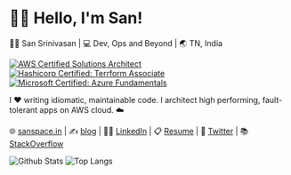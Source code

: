 # 🙋‍♂️ Hello, I'm San!

👨‍💻 San Srinivasan | 💻 Dev, Ops and Beyond | 🌏 TN, India

[![AWS Certified Solutions Architect](https://images.credly.com/size/192x192/images/4bc21d8b-4afe-4fbd-9a90-a9de8bf7b240/AWS-SolArchitect-Associate-2020.png)](https://www.credly.com/badges/89eccd20-a053-4a7c-b089-5ee76b3f0d8e/public_url) [![Hashicorp Certified: Terrform Associate](https://images.credly.com/size/192x192/images/99289602-861e-4929-8277-773e63a2fa6f/image.png)](https://www.credly.com/badges/fe3ae392-f89d-4e1b-8685-129c00f43030/public_url) [![Microsoft Certified: Azure Fundamentals](https://images.credly.com/size/192x192/images/be8fcaeb-c769-4858-b567-ffaaa73ce8cf/image.png)](https://www.credly.com/badges/c89fbbd8-4f7e-4f0c-8aec-21ce6f55a1db/public_url)

I ❤️ writing idiomatic, maintainable code. I architect high performing, fault-tolerant apps on AWS cloud. ☁️

🌐 [sanspace.in](https://sanspace.in) | ✍️ [blog](https://sanspace.in/blog) | 👨‍💼 [LinkedIn](https://www.linkedin.com/in/santhoshkumarsrinivasan) | 📋 [Resume](https://sanspace.in/resume/) | 📣 [Twitter](https://twitter.com/2sks) | 📚 [StackOverflow](https://stackoverflow.com/story/sanspace)

![Github Stats](https://github-readme-stats.vercel.app/api?username=sanspace&count_private=true&show_icons=true&include_all_commits=true)
![Top Langs](https://github-readme-stats.vercel.app/api/top-langs/?username=sanspace&hide=TeX&layout=compact)
